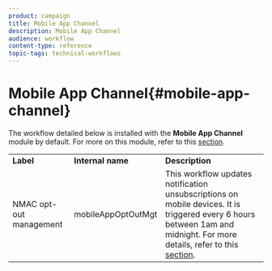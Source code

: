 ```yaml
---
product: campaign
title: Mobile App Channel
description: Mobile App Channel
audience: workflow
content-type: reference
topic-tags: technical-workflows
---
```


# Mobile App Channel{#mobile-app-channel}

The workflow detailed below is installed with the **Mobile App Channel** module by default. For more on this module, refer to this [section](../../../common/delivery/using/push/about-mobile-app-channel.md).

<table> 
 <tbody> 
  <tr> 
   <td> <strong>Label</strong><br /> </td> 
   <td> <strong>Internal name</strong><br /> </td> 
   <td> <strong>Description</strong><br /> </td> 
  </tr> 
  <tr> 
   <td> <span class="uicontrol">NMAC opt-out management</span> <br /> </td> 
   <td> <span class="uicontrol">mobileAppOptOutMgt</span> <br /> </td> 
   <td> This workflow updates notification unsubscriptions on mobile devices. It is triggered every 6 hours between 1am and midnight. For more details, refer to this <a href="../../../common/delivery/using/understanding-quarantine-management.md#push-notification-quarantines">section</a>.<br /> </td> 
  </tr> 
 </tbody> 
</table>

